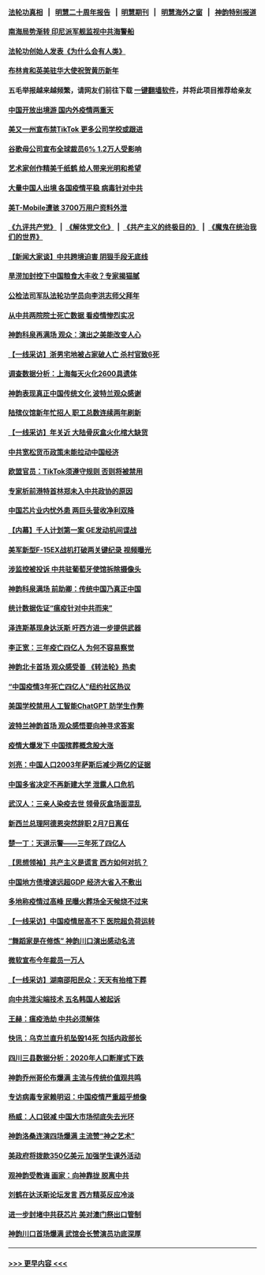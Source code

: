 #### [法轮功真相](https://github.com/gfw-breaker/truth/blob/master/README.md?t=0) &nbsp;&nbsp;|&nbsp;&nbsp; [明慧二十周年报告](https://github.com/gfw-breaker/mh-reports/blob/master/README.md?t=0) &nbsp;&nbsp;|&nbsp;&nbsp;[明慧期刊](https://github.com/gfw-breaker/mh-qikan) &nbsp;&nbsp;|&nbsp;&nbsp; [明慧海外之窗](https://github.com/gfw-breaker/mh-news/blob/master/README.md?t=0) &nbsp;&nbsp;|&nbsp;&nbsp; [神韵特别报道](https://github.com/gfw-breaker/mh-news/blob/master/shenyun.md?t=0)
#### [南海局势渐转 印尼派军舰监视中共海警船](../pages/nf4514/n13912038.md?t=01211543) 
#### [法轮功创始人发表《为什么会有人类》](../pages/nf4514/n13912117.md?t=01211543) 
#### [布林肯和英美驻华大使祝贺黄历新年](../pages/nf4514/n13912047.md?t=01211543) 
#### 五毛举报越来越频繁，请网友们前往下载 [一键翻墙软件](https://github.com/gfw-breaker/ssr-accounts)，并将此项目推荐给亲友
#### [中国开放出境游 国内外疫情两重天](../pages/nf4514/n13911363.md?t=01211543) 
#### [美又一州宣布禁TikTok 更多公司学校或跟进](../pages/nf4514/n13911993.md?t=01211543) 
#### [谷歌母公司宣布全球裁员6% 1.2万人受影响](../pages/nf4514/n13911901.md?t=01211543) 
#### [艺术家创作精美千纸鹤 给人带来光明和希望](../pages/nf4514/n13911552.md?t=01211543) 
#### [大量中国人出境 各国疫情平稳 病毒针对中共](../pages/nf4514/n13911820.md?t=01211543) 
#### [美T-Mobile遭骇 3700万用户资料外泄](../pages/nf4514/n13911980.md?t=01211543) 
#### [《九评共产党》](https://github.com/begood0513/9ping.md/blob/master/README.md) &nbsp;|&nbsp; [《解体党文化》](../../../../jtdwh.md/blob/master/README.md)  &nbsp;|&nbsp; [《共产主义的终极目的》](../../../../gczydzjmd.md/blob/master/README.md) &nbsp;|&nbsp; [《魔鬼在统治我们的世界》](../../../../mgztzwmdsj.md/blob/master/README.md) 
#### [【新闻大家谈】中共跨境迫害 阴狠手段无底线](../pages/nf4514/n13911932.md?t=01211543) 
#### [旱涝加封控下中国粮食大丰收？专家揭猫腻](../pages/nf4514/n13911918.md?t=01211543) 
#### [公检法司军队法轮功学员向李洪志师父拜年](../pages/nf4514/n13911778.md?t=01211543) 
#### [从中共两院院士死亡数据 看疫情惨烈实况](../pages/nf4514/n13910619.md?t=01211543) 
#### [神韵科泉再满场 观众：演出之美能改变人心](../pages/nf4514/n13911904.md?t=01211543) 
#### [【一线采访】浙男宅地被占家破人亡 杀村官致6死](../pages/nf4514/n13911782.md?t=01211543) 
#### [调查数据分析：上海每天火化2600具遗体](../pages/nf4514/n13911520.md?t=01211543) 
#### [神韵表现真正中国传统文化 波特兰观众感谢](../pages/nf4514/n13911781.md?t=01211543) 
#### [陆殡仪馆新年忙招人 职工总数连续两年刷新](../pages/nf4514/n13911599.md?t=01211543) 
#### [【一线采访】年关近 大陆骨灰盒火化棺大缺货](../pages/nf4514/n13911389.md?t=01211543) 
#### [中共宽松货币政策未能拉动中国经济](../pages/nf4514/n13911357.md?t=01211543) 
#### [欧盟官员：TikTok须遵守规则 否则将被禁用](../pages/nf4514/n13911307.md?t=01211543) 
#### [专家析前港特首林郑未入中共政协的原因](../pages/nf4514/n13909867.md?t=01211543) 
#### [中国芯片业内忧外患 两巨头营收净利双降](../pages/nf4514/n13911236.md?t=01211543) 
#### [【内幕】千人计划第一案 GE发动机间谍战](../pages/nf4514/n13910609.md?t=01211543) 
#### [美军新型F-15EX战机打破两关键纪录 视频曝光](../pages/nf4514/n13911211.md?t=01211543) 
#### [涉监控被投诉 中共驻葡萄牙使馆拆除摄像头](../pages/nf4514/n13911198.md?t=01211543) 
#### [神韵科泉满场 前助卿：传统中国乃真正中国](../pages/nf4514/n13911122.md?t=01211543) 
#### [统计数据佐证“瘟疫针对中共而来”](../pages/nf4514/n13911081.md?t=01211543) 
#### [泽连斯基现身达沃斯 吁西方进一步提供武器](../pages/nf4514/n13910968.md?t=01211543) 
#### [李正宽：三年疫亡四亿人 为何不容易察觉](../pages/nf4514/n13910253.md?t=01211543) 
#### [神韵北卡首场 观众感受善 《转法轮》热卖](../pages/nf4514/n13910824.md?t=01211543) 
#### [“中国疫情3年死亡四亿人”纽约社区热议](../pages/nf4514/n13909776.md?t=01211543) 
#### [美国学校禁用人工智能ChatGPT 防学生作弊](../pages/nf4514/n13910486.md?t=01211543) 
#### [波特兰神韵首场 观众感悟要向神寻求答案](../pages/nf4514/n13910969.md?t=01211543) 
#### [疫情大爆发下 中国殡葬概念股大涨](../pages/nf4514/n13910670.md?t=01211543) 
#### [刘亮：中国人口2003年萨斯后减少两亿的证据](../pages/nf4514/n13910621.md?t=01211543) 
#### [中国多省决定不再新建大学 泄露人口危机](../pages/nf4514/n13910617.md?t=01211543) 
#### [武汉人：三亲人染疫去世 领骨灰盒场面混乱](../pages/nf4514/n13910461.md?t=01211543) 
#### [新西兰总理阿德恩突然辞职 2月7日离任](../pages/nf4514/n13910435.md?t=01211543) 
#### [楚一丁：天道示警——三年死了四亿人](../pages/nf4514/n13910412.md?t=01211543) 
#### [【思想领袖】共产主义是谎言 西方如何对抗？](../pages/nf4514/n13879158.md?t=01211543) 
#### [中国地方债增速远超GDP 经济大省入不敷出](../pages/nf4514/n13910332.md?t=01211543) 
#### [多地称疫情过高峰 民曝火葬场全天候烧不过来](../pages/nf4514/n13910059.md?t=01211543) 
#### [【一线采访】中国疫情居高不下 医院超负荷运转](../pages/nf4514/n13910046.md?t=01211543) 
#### [“舞蹈家是在修炼” 神韵川口演出感动名流](../pages/nf4514/n13910234.md?t=01211543) 
#### [微软宣布今年裁员一万人](../pages/nf4514/n13910218.md?t=01211543) 
#### [【一线采访】湖南邵阳民众：天天有抬棺下葬](../pages/nf4514/n13909969.md?t=01211543) 
#### [向中共泄尖端技术 五名韩国人被起诉](../pages/nf4514/n13910113.md?t=01211543) 
#### [王赫：瘟疫浩劫 中共必须解体](../pages/nf4514/n13908833.md?t=01211543) 
#### [快讯：乌克兰直升机坠毁14死 包括内政部长](../pages/nf4514/n13910047.md?t=01211543) 
#### [四川三县数据分析：2020年人口断崖式下跌](../pages/nf4514/n13910018.md?t=01211543) 
#### [神韵乔州哥伦布爆满 主流与传统价值观共鸣](../pages/nf4514/n13909977.md?t=01211543) 
#### [专访病毒专家赖明诏：中国疫情严重超乎想像](../pages/nf4514/n13909836.md?t=01211543) 
#### [杨威：人口锐减 中国大市场彻底失去光环](../pages/nf4514/n13909636.md?t=01211543) 
#### [神韵洛桑连演四场爆满 主流赞“神之艺术”](../pages/nf4514/n13909733.md?t=01211543) 
#### [美政府将拨款350亿美元 加强学生课外活动](../pages/nf4514/n13909642.md?t=01211543) 
#### [观神韵受教诲 画家：向神靠拢 脱离中共](../pages/nf4514/n13909514.md?t=01211543) 
#### [刘鹤在达沃斯论坛发言 西方精英反应冷淡](../pages/nf4514/n13909504.md?t=01211543) 
#### [进一步封堵中共获芯片 美对澳门祭出口管制](../pages/nf4514/n13909529.md?t=01211543) 
#### [神韵川口首场爆满 武馆会长赞演员功底深厚](../pages/nf4514/n13909503.md?t=01211543) 

----
#### [ >>> 更早内容 <<< ](../indexes/nf4514-earlier.md)
